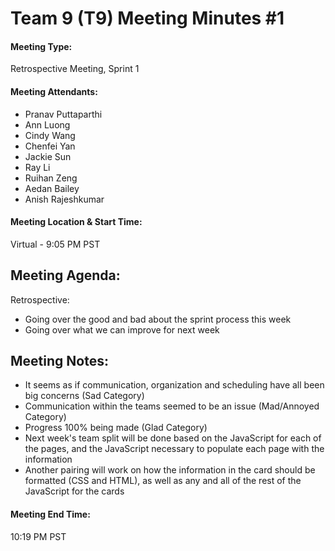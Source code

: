 # Team 9 (T9) Meeting Minutes #1

#### Meeting Type:
Retrospective Meeting, Sprint 1

#### Meeting Attendants:
* Pranav Puttaparthi
* Ann Luong
* Cindy Wang
* Chenfei Yan
* Jackie Sun 
* Ray Li
* Ruihan Zeng
* Aedan Bailey
* Anish Rajeshkumar

#### Meeting Location & Start Time:
Virtual - 9:05 PM PST

## Meeting Agenda:

Retrospective:
- Going over the good and bad about the sprint process this week
- Going over what we can improve for next week

## Meeting Notes:
- It seems as if communication, organization and scheduling have all been big concerns (Sad Category)
- Communication within the teams seemed to be an issue (Mad/Annoyed Category)
- Progress 100% being made (Glad Category)
- Next week's team split will be done based on the JavaScript for each of the pages, and the JavaScript necessary to populate each page with the information
- Another pairing will work on how the information in the card should be formatted (CSS and HTML), as well as any and all of the rest of the JavaScript for the cards

#### Meeting End Time:
10:19 PM PST

